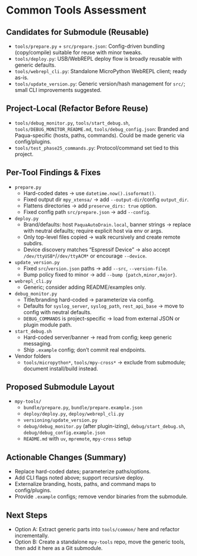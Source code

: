 # Common Tools Assessment

## Candidates for Submodule (Reusable)
- `tools/prepare.py` + `src/prepare.json`: Config-driven bundling (copy/compile) suitable for reuse with minor tweaks.
- `tools/deploy.py`: USB/WebREPL deploy flow is broadly reusable with generic defaults.
- `tools/webrepl_cli.py`: Standalone MicroPython WebREPL client; ready as-is.
- `tools/update_version.py`: Generic version/hash management for `src/`; small CLI improvements suggested.

## Project-Local (Refactor Before Reuse)
- `tools/debug_monitor.py`, `tools/start_debug.sh`, `tools/DEBUG_MONITOR_README.md`, `tools/debug_config.json`: Branded and Paqua-specific (hosts, paths, commands). Could be made generic via config/plugins.
- `tools/test_phase25_commands.py`: Protocol/command set tied to this project.

## Per-Tool Findings & Fixes
- `prepare.py`
  - Hard-coded dates → use `datetime.now().isoformat()`.
  - Fixed output dir `mpy_xtensa/` → add `--output-dir`/config `output_dir`.
  - Flattens directories → add `preserve_dirs: true` option.
  - Fixed config path `src/prepare.json` → add `--config`.
- `deploy.py`
  - Brand/defaults: host `PaquaAutoDrain.local`, banner strings → replace with neutral defaults; require explicit host via env or args.
  - Only top-level files copied → walk recursively and create remote subdirs.
  - Device discovery matches “Espressif Device” → also accept `/dev/ttyUSB*`/`/dev/ttyACM*` or encourage `--device`.
- `update_version.py`
  - Fixed `src`/`version.json` paths → add `--src`, `--version-file`.
  - Bump policy fixed to minor → add `--bump {patch,minor,major}`.
- `webrepl_cli.py`
  - Generic; consider adding README/examples only.
- `debug_monitor.py`
  - Title/branding hard-coded → parameterize via config.
  - Defaults for `syslog_server`, `syslog_path`, `rest_api_base` → move to config with neutral defaults.
  - `DEBUG_COMMANDS` is project-specific → load from external JSON or plugin module path.
- `start_debug.sh`
  - Hard-coded server/banner → read from config; keep generic messaging.
  - Ship `.example` config; don’t commit real endpoints.
- Vendor folders
  - `tools/micropython*`, `tools/mpy-cross*` → exclude from submodule; document install/build instead.

## Proposed Submodule Layout
- `mpy-tools/`
  - `bundle/prepare.py`, `bundle/prepare.example.json`
  - `deploy/deploy.py`, `deploy/webrepl_cli.py`
  - `versioning/update_version.py`
  - `debug/debug_monitor.py` (after plugin-izing), `debug/start_debug.sh`, `debug/debug_config.example.json`
  - `README.md` with `uv`, `mpremote`, `mpy-cross` setup

## Actionable Changes (Summary)
- Replace hard-coded dates; parameterize paths/options.
- Add CLI flags noted above; support recursive deploy.
- Externalize branding, hosts, paths, and command maps to config/plugins.
- Provide `.example` configs; remove vendor binaries from the submodule.

## Next Steps
- Option A: Extract generic parts into `tools/common/` here and refactor incrementally.
- Option B: Create a standalone `mpy-tools` repo, move the generic tools, then add it here as a Git submodule.
